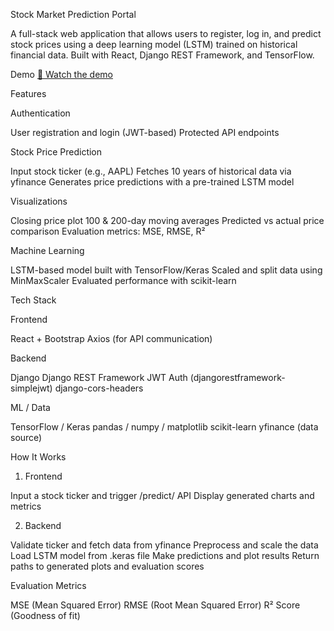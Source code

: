 Stock Market Prediction Portal

A full-stack web application that allows users to register, log in, and predict stock prices using a deep learning model (LSTM) trained on historical financial data. Built with React, Django REST Framework, and TensorFlow.

Demo
[🎥 Watch the demo](./demo.mp4)

Features

Authentication

User registration and login (JWT-based)
Protected API endpoints


Stock Price Prediction

Input stock ticker (e.g., AAPL)
Fetches 10 years of historical data via yfinance
Generates price predictions with a pre-trained LSTM model


Visualizations

Closing price plot
100 & 200-day moving averages
Predicted vs actual price comparison
Evaluation metrics: MSE, RMSE, R²


Machine Learning

LSTM-based model built with TensorFlow/Keras
Scaled and split data using MinMaxScaler
Evaluated performance with scikit-learn

Tech Stack

Frontend

React + Bootstrap
Axios (for API communication)

Backend

Django
Django REST Framework
JWT Auth (djangorestframework-simplejwt)
django-cors-headers


ML / Data

TensorFlow / Keras
pandas / numpy / matplotlib
scikit-learn
yfinance (data source)

How It Works

1. Frontend

Input a stock ticker and trigger /predict/ API
Display generated charts and metrics

2. Backend

Validate ticker and fetch data from yfinance
Preprocess and scale the data
Load LSTM model from .keras file
Make predictions and plot results
Return paths to generated plots and evaluation scores

Evaluation Metrics

MSE (Mean Squared Error)
RMSE (Root Mean Squared Error)
R² Score (Goodness of fit)
